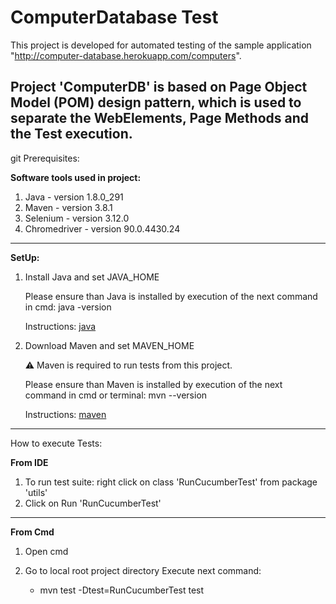 # ComputerDatabase Test

This project is developed for automated testing of the sample application
"http://computer-database.herokuapp.com/computers".

Project 'ComputerDB' is based on Page Object Model (POM) design pattern, which is used to separate
the WebElements, Page Methods and the Test execution.
---

git Prerequisites:

**Software tools used in project:**

1. Java - version 1.8.0_291
2. Maven - version 3.8.1
3. Selenium - version 3.12.0 
4. Chromedriver - version 90.0.4430.24

---
**SetUp:**

1. Install Java and set JAVA_HOME

   Please ensure than Java is installed by execution of the next command in cmd: java -version
   
   Instructions: [java](https://docs.oracle.com/cd/E19182-01/820-7851/inst_cli_jdk_javahome_t/)

2. Download Maven and set MAVEN_HOME
   
   ⚠️ Maven is required to run tests from this project.
   
   Please ensure than Maven is installed by execution of the next command in cmd or terminal: mvn --version
   
   Instructions: [maven](https://maven.apache.org/install.html#)
   

---   
How to execute Tests:

**From IDE**

1. To run test suite: right click on class 'RunCucumberTest' from package 'utils'
2. Click on Run 'RunCucumberTest'

---
 
**From Cmd**

1. Open cmd
2. Go to local root project directory
   Execute next command:
   
   * mvn test -Dtest=RunCucumberTest test
   